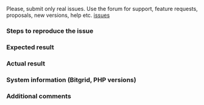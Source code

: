 Please, submit only real issues. Use the forum for support, feature requests, proposals, new versions, help etc. [issues](https://github.com/nakornsoft/bitgrid/issues)

### Steps to reproduce the issue



### Expected result



### Actual result



### System information (Bitgrid, PHP versions)



### Additional comments

